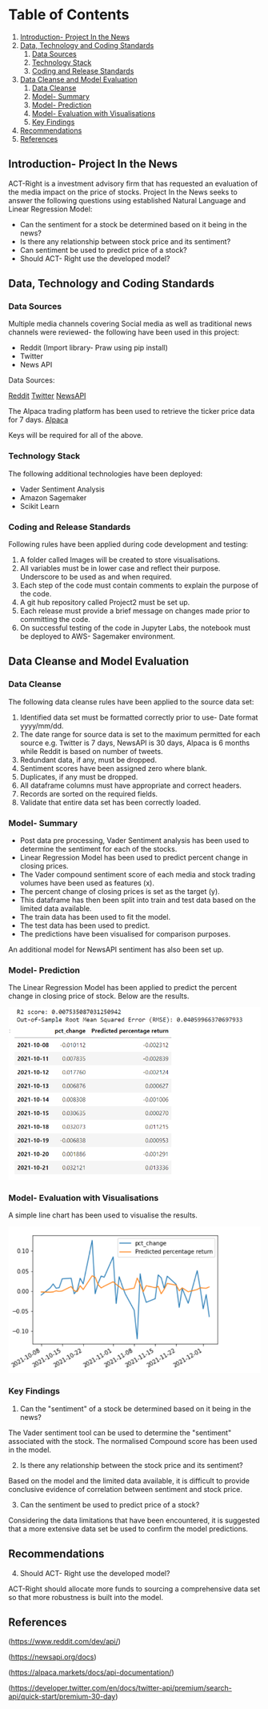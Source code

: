 # Table of Contents
1. [Introduction- Project In the News](#Introduction)
2. [Data, Technology and Coding Standards](#Paragraph1)
   1. [Data Sources](#SubParagraph1)
   2. [Technology Stack](#Subparagraph2) 
   3. [Coding and Release Standards](#Subparagraph3)
3. [Data Cleanse and Model Evaluation](#Paragraph2)
   1. [Data Cleanse](#SubParagraph4)
   2. [Model- Summary](#SubParagraph5)
   3. [Model- Prediction](#Subparagraph6) 
   4. [Model- Evaluation with Visualisations](#Subparagraph7)
   5. [Key Findings](#Subparagraph8)   
4. [Recommendations](#Paragraph3)
5. [References](#Paragraph4)

<div style="page-break-after: always;"></div>

## Introduction- Project In the News <a name="Introduction"></a>

ACT-Right is a investment advisory firm that has requested an evaluation of the media impact on the price of stocks. Project In the News seeks to answer the following questions using established Natural Language and Linear Regression Model:

- Can the sentiment for a stock be determined based on it being in the news?
- Is there any relationship between stock price and its sentiment? 
- Can sentiment be used to predict price of a stock?
- Should ACT- Right use the developed model?

## Data, Technology and Coding Standards <a name="paragraph1"></a>
### Data Sources <a name="subparagraph1"></a>

Multiple media channels covering Social media as well as traditional news channels were reviewed- the following have been used in this project:

- Reddit (Import library- Praw using pip install)
- Twitter
- News API 

Data Sources:

[Reddit](https://www.reddit.com/dev/api/)
[Twitter](https://developer.twitter.com/en/docs/twitter-api)
[NewsAPI](https://newsapi.org/docs)

The Alpaca trading platform has been used to retrieve the ticker price data for 7 days.
[Alpaca](https://alpaca.markets/docs/api-documentation/)

Keys will be required for all of the above.

### Technology Stack <a name="subparagraph2"></a>

The following additional technologies have been deployed:
- Vader Sentiment Analysis
- Amazon Sagemaker
- Scikit Learn


### Coding and Release Standards <a name="subparagraph3"></a>

Following rules have been applied during code development and testing:
1. A folder called Images will be created to store visualisations.
2. All variables must be in lower case and reflect their purpose. Underscore to be used as and when required. 
3. Each step of the code must contain comments to explain the purpose of the code.
4. A git hub repository called Project2 must be set up.
5. Each release must provide a brief message on changes made prior to committing the code.
6. On successful testing of the code in Jupyter Labs, the notebook must be deployed to AWS- Sagemaker environment.


## Data Cleanse and Model Evaluation <a name="paragraph2"></a>
### Data Cleanse <a name="subparagraph4"></a>

The following data cleanse rules have been applied to the source data set:

1. Identified data set must be formatted correctly prior to use- Date format yyyy/mm/dd.
2. The date range for source data is set to the maximum permitted for each source e.g. Twitter is 7 days, NewsAPI is 30 days, Alpaca is 6 months while Reddit is based on number of tweets.
3. Redundant data, if any, must be dropped.
4. Sentiment scores have been assigned zero where blank.
5. Duplicates, if any must be dropped.
6. All dataframe columns must have appropriate and correct headers.
7. Records are sorted on the required fields.
8. Validate that entire data set has been correctly loaded.

### Model- Summary <a name="subparagraph5"></a>

- Post data pre processing, Vader Sentiment analysis has been used to determine the sentiment for each of the stocks. 
- Linear Regression Model has been used to predict percent change in closing prices.
- The Vader compound sentiment score of each media and stock trading volumes have been used as features (x). 
- The percent change of closing prices is set as the target (y).
- This dataframe has then been split into train and test data based on the limited data available.
- The train data has been used to fit the model.
- The test data has been used to predict.
- The predictions have been visualised for comparison purposes.

An additional model for NewsAPI sentiment has also been set up. 

### Model- Prediction <a name="subparagraph6"></a>

The Linear Regression Model has been applied to predict the percent change in closing price of stock. Below are the results.

![TSLA Model Predictions](https://github.com/chapmanmong/Project2/blob/main/images/TSLA%20Combined%20Results.PNG)

### Model- Evaluation with Visualisations <a name="subparagraph7"></a>

A simple line chart has been used to visualise the results.

![TSLA Model Visualisation](https://github.com/chapmanmong/Project2/blob/main/images/TSLA%20Combined%20score.PNG)





### Key Findings <a name="subparagraph8"></a>

1. Can  the "sentiment" of a stock be determined based on it being in the news?

The Vader sentiment tool can be used to determine the "sentiment" associated with the stock. The normalised Compound score has been used in the model.

2. Is there any relationship between the stock price and its sentiment? 

Based on the model and the limited data available, it is difficult to provide conclusive evidence of correlation between sentiment and stock price.

3. Can the sentiment be used to predict price of a stock?

Considering the data limitations that have been encountered, it is suggested that a more extensive data set be used to confirm the model predictions.


## Recommendations <a name="paragraph3"></a>

4. Should ACT- Right use the developed model? 

ACT-Right should allocate more funds to sourcing a comprehensive data set so that more robustness is built into the model.


## References <a name="paragraph4"></a>
(https://www.reddit.com/dev/api/)

(https://newsapi.org/docs)

(https://alpaca.markets/docs/api-documentation/)

(https://developer.twitter.com/en/docs/twitter-api/premium/search-api/quick-start/premium-30-day)

